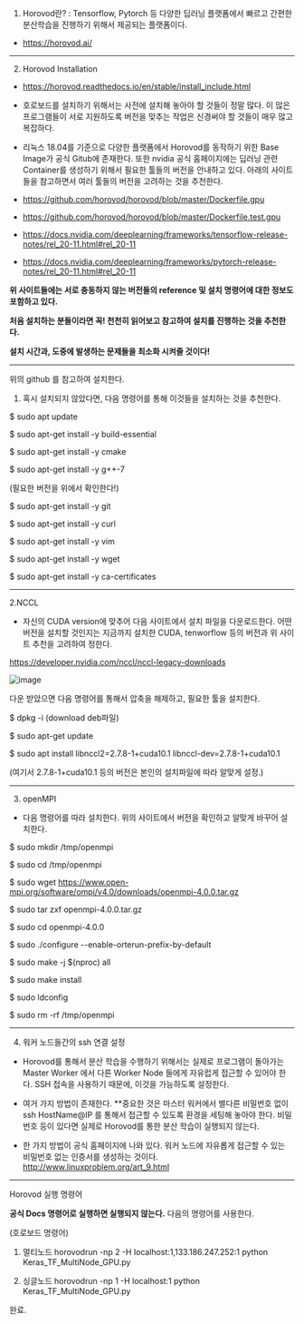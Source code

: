 1. Horovod란? : Tensorflow, Pytorch 등 다양한 딥러닝 플랫폼에서 빠르고 간편한 분산학습을 진행하기 위해서 제공되는 플랫폼이다.

- https://horovod.ai/




----------------------------------------------------------------------------------------------




2. Horovod Installation

- https://horovod.readthedocs.io/en/stable/install_include.html

- 호로보드를 설치하기 위해서는 사전에 설치해 놓아야 할 것들이 정말 많다. 이 많은 프로그램들이 서로 지원하도록 버전을 맞추는 작업은 신경써야 할 것들이 매우 많고 복잡하다.
- 리눅스 18.04를 기준으로 다양한 플랫폼에서 Horovod를 동작하기 위한 Base Image가 공식 Gitub에 존재한다. 또한 nvidia 공식 홈페이지에는 딥러닝 관련 Container를 생성하기 위해서 필요한 툴들의 버전을 안내하고 있다. 아래의 사이트들을 참고하면서 여러 툴들의 버전을 고려하는 것을 추천한다.

- https://github.com/horovod/horovod/blob/master/Dockerfile.gpu
- https://github.com/horovod/horovod/blob/master/Dockerfile.test.gpu
- https://docs.nvidia.com/deeplearning/frameworks/tensorflow-release-notes/rel_20-11.html#rel_20-11
- https://docs.nvidia.com/deeplearning/frameworks/pytorch-release-notes/rel_20-11.html#rel_20-11

**위 사이트들에는 서로 충동하지 않는 버전들의 reference 및 설치 명령어에 대한 정보도 포함하고 있다.**

**처음 설치하는 분들이라면 꼭! 천천히 읽어보고 참고하여 설치를 진행하는 것을 추천한다.**

**설치 시간과, 도중에 발생하는 문제들을 최소화 시켜줄 것이다!**



----------------------------------------------------------------------------------------------
위의 github 를 참고하여 설치한다.

1. 혹시 설치되지 않았다면, 다음 명령어를 통해 이것들을 설치하는 것을 추천한다.

$ sudo apt update

$ sudo apt-get install -y build-essential

$ sudo apt-get install -y cmake

$ sudo apt-get install -y g++-7

(필요한 버전을 위에서 확인한다!)

$ sudo apt-get install -y git

$ sudo apt-get install -y curl

$ sudo apt-get install -y vim

$ sudo apt-get install -y wget

$ sudo apt-get install -y ca-certificates

----------------------------------------------------------------------------------------------

2.NCCL
- 자신의 CUDA version에 맞추어 다음 사이트에서 설치 파일을 다운로드한다. 어떤 버전을 설치할 것인지는 지금까지 설치한 CUDA, tenworflow 등의 버전과 위 사이트 추천을 고려하여 정한다.

https://developer.nvidia.com/nccl/nccl-legacy-downloads

![image](https://user-images.githubusercontent.com/71695489/127611039-d807bf5c-f68f-4c13-b119-70360075234d.png)

다운 받았으면 다음 명령어를 통해서 압축을 해제하고, 필요한 툴을 설치한다.

$ dpkg -i (download deb파일)

$ sudo apt-get update

$ sudo apt install libnccl2=2.7.8-1+cuda10.1 libnccl-dev=2.7.8-1+cuda10.1

(여기서 2.7.8-1+cuda10.1 등의 버전은 본인의 설치파일에 따라 알맞게 설정.)

----------------------------------------------------------------------------------------------

3. openMPI

- 다음 명령어를 따라 설치한다. 위의 사이트에서 버전을 확인하고 알맞게 바꾸어 설치한다.

$ sudo mkdir /tmp/openmpi

$ sudo cd /tmp/openmpi

$ sudo wget https://www.open-mpi.org/software/ompi/v4.0/downloads/openmpi-4.0.0.tar.gz

$ sudo tar zxf openmpi-4.0.0.tar.gz

$ sudo cd openmpi-4.0.0

$ sudo ./configure --enable-orterun-prefix-by-default

$ sudo make -j $(nproc) all

$ sudo make install

$ sudo ldconfig

$ sudo rm -rf /tmp/openmpi

----------------------------------------------------------------------------------------------

4. 워커 노드들간의 ssh 연결 설정

- Horovod를 통해서 분산 학습을 수행하기 위해서는 실제로 프로그램이 돌아가는 Master Worker 에서 다른 Worker Node 들에게 자유럽게 접근할 수 있어야 한다. SSH 접속을 사용하기 때문에, 이것을 가능하도록 설정한다.

- 여거 가지 방법이 존재한다. **중요한 것은 마스터 워커에서 별다른 비밀번호 없이 ssh HostName@IP 를 통해서 접근할 수 있도록 환경을 세팅해 놓아야 한다. 비밀번호 등이 있다면 실제로 Horovod를 통한 분산 학습이 실행되지 않는다.

- 한 가지 방법이 공식 홈페이지에 나와 있다. 워커 노드에 자유롭게 접근할 수 있는 비밀번호 없는 인증서를 생성하는 것이다.
http://www.linuxproblem.org/art_9.html

----------------------------------------------------------------------------------------------

Horovod 실행 명령어

**공식 Docs 명령어로 실행하면 실행되지 않는다.**
다음의 명령어를 사용한다.

(호로보드 명령어)
1. 멀티노드
horovodrun -np 2 -H localhost:1,133.186.247.252:1 python Keras_TF_MultiNode_GPU.py

2. 싱글노드
horovodrun -np 1 -H localhost:1 python Keras_TF_MultiNode_GPU.py

완료.
